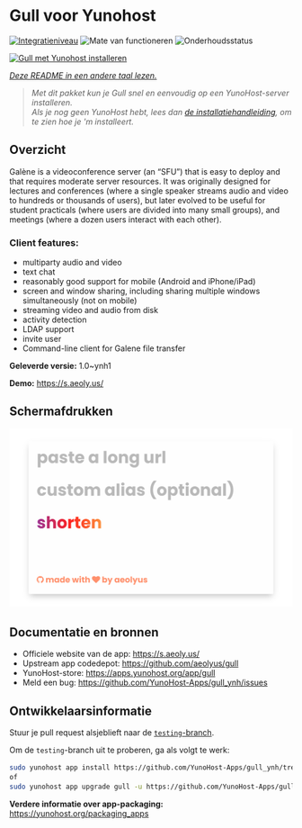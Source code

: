 <!--
NB: Deze README is automatisch gegenereerd door <https://github.com/YunoHost/apps/tree/master/tools/readme_generator>
Hij mag NIET handmatig aangepast worden.
-->

# Gull voor Yunohost

[![Integratieniveau](https://apps.yunohost.org/badge/integration/gull)](https://ci-apps.yunohost.org/ci/apps/gull/)
![Mate van functioneren](https://apps.yunohost.org/badge/state/gull)
![Onderhoudsstatus](https://apps.yunohost.org/badge/maintained/gull)

[![Gull met Yunohost installeren](https://install-app.yunohost.org/install-with-yunohost.svg)](https://install-app.yunohost.org/?app=gull)

*[Deze README in een andere taal lezen.](./ALL_README.md)*

> *Met dit pakket kun je Gull snel en eenvoudig op een YunoHost-server installeren.*  
> *Als je nog geen YunoHost hebt, lees dan [de installatiehandleiding](https://yunohost.org/install), om te zien hoe je 'm installeert.*

## Overzicht

Galène is a videoconference server (an “SFU”) that is easy to deploy and that requires moderate server resources. It was originally designed for lectures and conferences (where a single speaker streams audio and video to hundreds or thousands of users), but later evolved to be useful for student practicals (where users are divided into many small groups), and meetings (where a dozen users interact with each other).

### Client features:

- multiparty audio and video
- text chat
- reasonably good support for mobile (Android and iPhone/iPad)
- screen and window sharing, including sharing multiple windows simultaneously (not on mobile)
- streaming video and audio from disk
- activity detection
- LDAP support
- invite user
- Command-line client for Galene file transfer


**Geleverde versie:** 1.0~ynh1

**Demo:** <https://s.aeoly.us/>

## Schermafdrukken

![Schermafdrukken van Gull](./doc/screenshots/screenshot.png)

## Documentatie en bronnen

- Officiele website van de app: <https://s.aeoly.us/>
- Upstream app codedepot: <https://github.com/aeolyus/gull>
- YunoHost-store: <https://apps.yunohost.org/app/gull>
- Meld een bug: <https://github.com/YunoHost-Apps/gull_ynh/issues>

## Ontwikkelaarsinformatie

Stuur je pull request alsjeblieft naar de [`testing`-branch](https://github.com/YunoHost-Apps/gull_ynh/tree/testing).

Om de `testing`-branch uit te proberen, ga als volgt te werk:

```bash
sudo yunohost app install https://github.com/YunoHost-Apps/gull_ynh/tree/testing --debug
of
sudo yunohost app upgrade gull -u https://github.com/YunoHost-Apps/gull_ynh/tree/testing --debug
```

**Verdere informatie over app-packaging:** <https://yunohost.org/packaging_apps>
